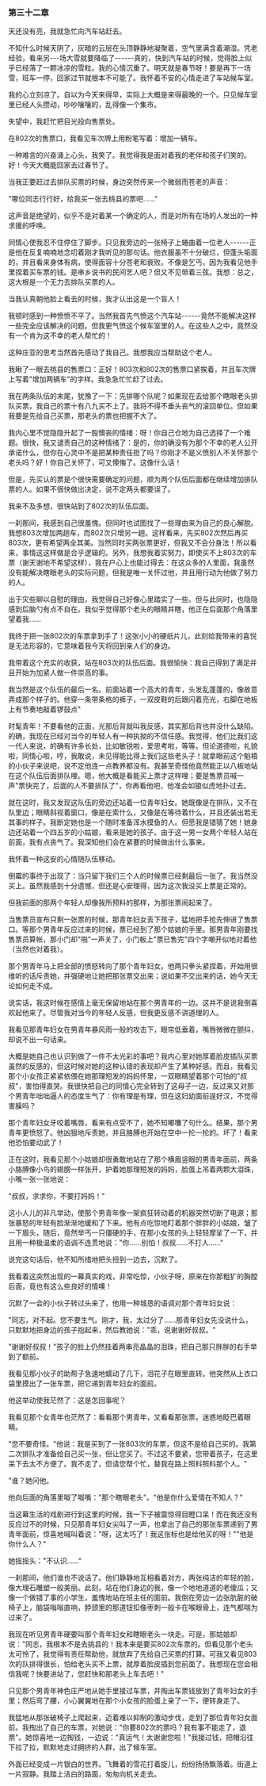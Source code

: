### 第三十二章

天还没有亮，我就急忙向汽车站赶去。

不知什么时候天阴了，灰暗的云层在头顶静静地凝聚着，空气里满含着潮湿。凭老经验，看来另---场大雪就要降临了------真的，快到汽车站的时候，觉得脸上似乎已经落了一颗冰凉的雪粒。我的心情沉重了。明天就是春节呀！要是再下一场雪，班车一停，回家过节就根本不可能了。我怀着不安的心情走进了车站候车室。

我的心立刻凉了。自以为今天来得早，实际上大概是来得最晚的一个。只见候车室里已经人头攒动，吵吵嚷嚷的，乱得像一个集市。

失望中，我赶忙把目光投向售票处。

在802次的售票口，我看见车次牌上用粉笔写着：增加一辆车。

一种难言的兴奋涌上心头，我笑了。我觉得我是面对着我的老伴和孩子们笑的。好！今天大概能回家去过春节了。

当我正要赶过去排队买票的时候，身边突然传来一个微弱而苍老的声音：

"哪位同志行行好，给我买一张去桃县的票吧……"

这声音是绝望的，似乎不是对着某一个确定的人，而是对所有在场的人发出的一种求援的呼唤。

同情心使我忍不住停住了脚步。只见我旁边的一张椅子上蜷曲着一位老人------正是他在反复喃喃地念叨着刚才我听见的那句话。他衣服虽不十分破烂，但蓬头垢面的，并且看来身体有病，使得面容十分苍老和衰败。不像是乞丐，因为我看见他手里捏着买车票的钱。是串乡说书的民间艺人吧？但又不见带着三弦。我想：总之，这大根是一个无力去排队买票的人。

当我认真朝他脸上看去的时候，我才认出这是一个盲人！

我顿时感到一种愤愤不平了。当然我首先气愤这个汽车站------竟然不能解决这样一些完全应该解决的问题。但我更气愤这个候车室里的人。在这些人之中，竟然没有一个肯为这不幸的老人帮忙的！

这种庄亚的思考当然首先感动了我自己。我想我应当帮助这个老人。

我瞅了一眼去桃县的售票口：正好！803次和802次的售票口紧挨着，并且车次牌上写着"增加两辆车"的字样。我急急忙忙赶了过去。

我在两条队伍的末尾，犹豫了一下：先排哪个队呢？如果现在去给那个瞎眼老头排队买票，我自己的票十有八九买不上了。我将不得不垂头丧气的滚回单位。但如果我要是先给自己买票，那老头的票也把握不大了。

我内心里不觉隐隐升起了一股懊丧的情绪：呀！你自己仓地为自己选择了一个难题。很快，我又谴责自己的这种情绪了：是的，你的确没有为那个不幸的老人公开承诺什么，但你在心灵中不是把某种责任担了吗？你刚才不是义愤别人不关怀那个老头吗？好！你自己关怀了，可又懊悔了。这像什么话！

但是，先买认的票是个很快需要确定的问题，顺为两个队伍后面都在继续增加排队票的人。如果不很快做出决定，说不定两头都要误了。

我来不及多想，很快站到了802次的队伍后面。

一刹那间，我感到自己很羞愧。但同时也试图找了一些理由来为自己的良心解脱。我想803次增加两趟车，而802次只增另一趟。这样看来，先买802次然后再买803次，更有希望两全其美。当然同时买两张票更好，但我又不会分身法！所以看来，事情这这样做是合乎逻辑的。另外，我想我着实努力，即使买不上803次的车票（谢天谢地不希望这样），我在户心上也能过得去：在这众多的人里面，我虽然没有能解决瞎眼老头的实际问题，但我是唯一关怀过他，并且用行动为他做了努力的人。

出于灾些聊以自慰的理由，我觉得自己好像心里踏实了一些。但与此同时，也隐隐感到后脑勺有点不自在。我似乎觉得那个老头的眼睛并瞎，他正在后面那个角落里望着我……

我终于把一张802次的车票拿到手了！这张小小的硬纸片儿，此刻给我带来的喜悦是无法形容的，它意味着我今天将回到亲人们的身边。

我带着这个充实的收获，站在803次的队伍后面。我很愉快：我自己得到了满足并且开始为加紧人做一件崇高的事。

我当然是这个队伍的最后一名。前面站着一个高大的青年，头发乱蓬蓬的，像故意弄成那个样子的。他穿一条带条格的裤子，一双皮鞋的后跟闪着亮光，右脚在地板上有节奏地敲着锣鼓点"

时髦青年！不要看他的正面，光那后背就叫我反感，其实那后背也并没什么缺陷。的确，我现在已经对当今的年轻人有一种执拗的不信任感。我觉得，他们比我们这一代人来说，的确有许多长处，比如敏锐啦，爱思考啦，等等。但论道德啦，礼貌啦，同情心啦，哼，我敢说，未见得能比得上我们这些老头子！就拿眼前这个魁梧的小伙子来说吧，说不定他连一点教养都没有。我甚至奇怪他竟然能正以八板地站在这个队伍后面排队哩。嗯，他大概是看能买上票才这样哩；要是售票员喊一声"票快完了，后面的人不要排队了"，你再看他吧，他准会如狼似虎地扑过去。

就在这时，我又发现这队伍的旁边还站着一位青年妇女。她既像是在排队，又不在队里边；眼睛斜视着窗口，像是在索什么，又像是在等待着什么，并且还装出若无其事的样子。我断定她也是一个随时准备浑水摸鱼的人。但愿我是错猜了她！她身边还站着一个四五岁的小姑娘，看来是她的孩子。由于这一男一女两个年轻人站在前面，我有点丧气了。我深知他们会在紧要的时候做出什么事来。

我怀着一种这安的心情随队伍移动。

倒霉的事终于出现了：当只留下我们三个人的时候票已经剩最后一张了。我当然没买上。虽然我感到十分遗憾，但还是心安理得，因为这次我没买上票是正常的。

但我前面的那两个年轻人却像我所预料的那样，为那张票闹起来了。

当售票员宣布只剩一张票的时候，那青年妇女丢下孩子，猛地把手抢先伸进了售票口。等那个男青年反应过来的时候，票已经到了那个姑娘的手里。那男青年刚要找售票员算帐，那小门却"啪"一声关了，小门板上"票已售完"四个字嘲开似地对着他（当然也对着我）。

那个男青年马上把全部的愤怒转向了那个青年妇女。他两只拳头紧捏着，开始用很维听的话斥责她，并强硬地让她把那张票交出来；说如果不交出来的话，她今天无论如何走不成。

说实话，我这时候在感情上毫无保留地站在那个男青年的一边。这并不是说我倒喜欢起他来了。尽管我对当今的年轻人反感，但我更反感不讲道理的人。

我看见那青年妇女在男青年暴风雨一般的攻击下，眼帘低垂着，嘴唇微微在颤抖，却说不出一句话来。

大概是她自己也认识到做了一件不太光彩的事吧？我内心里对她厚着脸皮插队买票虽然的反感的，但这时候对她的这种认错的表现却产生了某种好感。而且，我看见那个小女孩正紧紧依偎在她那理短发的妈妈怀里，一双眼睛望着那个可怕的"叔叔"，害怕得直哭。我很快把自己的同情心完全转到了这母子一边，反过来又对那个男青年咄咄逼人的态度生气了：你有理是有理，但在这妇幼面前逞好汉，不觉得害臊吗？

那个青年妇女牙咬着嘴唇，看来有点受不了，她不知嘟囔了句什么。结果，那个男青年更愤怒了。他凶狠地斥责她，并且胳膊也开始在空中一抡一抡的。坏了！看来他恐怕要动武了！

正在这时，我看见那个小姑娘却很勇敢地站在了那个横眉竖眼的男青年面前，两条小胳膊像小鸟的翅膀一样张开，护着她那理短发的妈妈，脸蛋上吊着两颗大泪珠，小嘴一张一张地说：

"叔叔，求求你，不要打妈妈！"

这小人儿的非凡举动，使那个男青年像一架疯狂转动着的机器突然切断了电源；那张暴怒的年轻有脸渐渐地缓和了下来。他有点吃惊地盯着那个胖胖的小姑娘，皱了一下眉头，随后，竟然举丐一只僵硬的手，在那小女孩的头上轻轻摩挲了一下，并且用一种极温柔的语调不连贯地说："你……别怕！叔叔……不打人……"

说完这句话后，他不知所措地把头扭到一边去，沉默了。

我看着这突然出现的一幕真实的戏，非常吃惊，小伙子呀，原来在你那粗犷的胸膛后面，竟也有这么些良好的情噢！

沉默了一会的小伙子转过头来了，他用一种城恳的语调对那个青年妇女说：

"同志，对不起。您不要生气。刚才，我，太过分了……那青年妇女先没说什么，只默默地把身边的孩子抱起来，然后教她说："乖，说谢谢好叔叔。"

"谢谢好叔叔！"孩子的脸上仍然挂着两串亮晶晶的泪珠，把自己那只胖胖的右手举到了额前。

我看见那小伙子的助帮子急速地蠕动了几下，泪花子在眼里直转。他突然从上衣口袋里摸出了一张车票，把它递到青年妇女的面前。

他这举动使我茫然了：这是怎回事呢？

我看见那个女青年也茫然了：看看那个男青年，又看看那张票，迷惑地眨巴着眼睛。

"您不要奇怪。"他说：我是买到了一张803次的车票，但这不是给自己买的。我第二次排队才准备给自己买一张，但让您买了。不过这不要紧，您带着孩子，在这里呆下去太不方便了。我不走了，但请您帮个忙，替我在路上照料照料那个人。"

"谁？她问他。

他向后面的角落里呶了呶嘴："那个瞎眼老头"。"他是你什么爱情在不知人？"

当这幕生活的戏剧进行到这里的时候，我一下子被震惊得目瞪口呆！而在我还没有反应过不的时候，只见那青年妇女尖叫了一声，也拿出了自己的那张车票递到了男青年面前，惊喜地喊叫着说："呀，这太巧了！我这张标也是给他买的呀！""他是你什么人？"

她摇摇头："不认识……"

一刹那间，他们谁也不说话了。他们静静地互相看着对方，两张纯洁的年轻的脸，像大理石雕塑一般美丽。此刻，站在他们身边的我，像一个地地道道的老傻瓜；又像一个做错了事的小学生，羞愧地站在班主任的面前。我倒在旁边一边张肮脏的破椅子上，脑袋嗡嗡直响，脖颈里的那道钮扣像枣刺一般卡在喉眼骨上，连气都喘为过来了。

我现在听见男青年硬要叫那个青年妇女和瞎眼老头一块走。可是，那姑娘却说："同志，我根本不是去挑县的！我本来是要买802次车票的。但看见那个老头太可怜了，我觉得有责任帮助他，就放弃了先给自己买票的打算。可我又看见803次的队排得很长，怕给老头买不上票，就厚着脸皮插到您前面了。我想现在您会相信我呢？快要进站了，您赶快和那老头上车去吧！"

只见那个男青年神色庄严地从她手里接过车票，并掏出车票钱放到了青年妇女的手里；然后弯了腰，小心翼翼地在那个小女孩的脸蛋上亲了一下，便转身走了。

我猛地从那张破椅子上爬起来，迈着难以抑制的激动步伐，走到了那位青年妇女面前。我掏出了自己的车票，对她说："你要802次的票吗？我有事不能走了，退票"。她惊喜地一边掏钱，一边说："真运气！太谢谢您啦！"我接过钱，把帽沿往下拉了拉，默默地走过拥挤的人群，出了候车室。

外面已经变成一片银白的世界。飞舞着的雪花打着旋儿，纷纷扬扬飘落着。街道上一片寂静。我踏上洁白的路面，匆匆向机关走去。